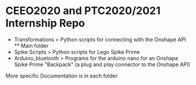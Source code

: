 #  CEEO2020 and PTC2020/2021 Internship Repo
- Transformations > Python scripts for connecting with the Onshape API ** Main folder
- Spike Scripts > Python scripts for Lego Spike Prime
- Arduino_bluetooth > Programs for the arduino nano for an Onshape Spike Prime "Backpack" (a plug and play connector to the Onshape API)

More specific Documentation is in each folder
